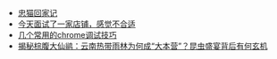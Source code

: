 + [忠猫回家记](https://www.jianshu.com/p/906e8ca0c4ac)
+ [今天面试了一家店铺，感觉不合适](https://www.jianshu.com/p/c1f2ee8999ba)
+ [几个常用的chrome调试技巧](https://www.jianshu.com/p/8e803c9102d3)
+ [揭秘棕腹大仙鹟：云南热带雨林为何成“大本营”？昆虫盛宴背后有何玄机](https://www.jianshu.com/p/984ef3eb855c)
